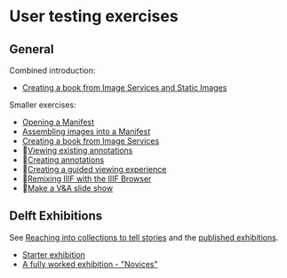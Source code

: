 # User testing exercises

## General

Combined introduction:

- [Creating a book from Image Services and Static Images](001-combined-intro.md)

Smaller exercises:

- [Opening a Manifest](01-opening-a-manifest.md)
- [Assembling images into a Manifest](02-pictures.md)
- [Creating a book from Image Services](03-image-services.md)
- 🚧[Viewing existing annotations](04-viewing-existing-annotations.md)
- 🚧[Creating annotations](05-creating-annotations.md)
- 🚧[Creating a guided viewing experience](06-create-guided-viewing.md)
- 🚧[Remixing IIIF with the IIIF Browser](08-remixing.md)
- 🚧[Make a V&A slide show](09-make-a-slide-show.md)


## Delft Exhibitions

See [Reaching into collections to tell stories](https://medium.com/digirati-ch/reaching-into-collections-to-tell-stories-3dc32a1772af) and the [published exhibitions](https://heritage.tudelft.nl/en/exhibitions/).

- [Starter exhibition](delft/starter.md)
- [A fully worked exhibition - "Novices"](delft/novieten.md)

